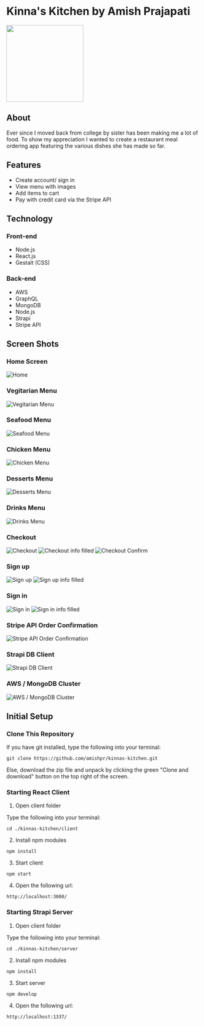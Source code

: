 # Kinna's Kitchen by Amish Prajapati
<img src="https://github.com/amishpr/kinnas-kitchen/blob/main/screenshots/kinnas-kitchen-logo.png" height="200">

## About

Ever since I moved back from college by sister has been making me a lot of food. To show my appreciation I wanted to create a restaurant meal ordering app featuring the various dishes she has made so far.

## Features

* Create account/ sign in
* View menu with images
* Add items to cart
* Pay with credit card via the Stripe API

## Technology

### Front-end

* Node.js
* React.js
* Gestalt (CSS)

### Back-end

* AWS
* GraphQL
* MongoDB
* Node.js
* Strapi
* Stripe API

## Screen Shots

### Home Screen

![Home](https://github.com/amishpr/kinnas-kitchen/blob/main/screenshots/home.png)

### Vegitarian Menu

![Vegitarian Menu](https://github.com/amishpr/kinnas-kitchen/blob/main/screenshots/veg.png)

### Seafood Menu

![Seafood Menu](https://github.com/amishpr/kinnas-kitchen/blob/main/screenshots/seafood.png)
### Chicken Menu

![Chicken Menu](https://github.com/amishpr/kinnas-kitchen/blob/main/screenshots/chicken.png)
### Desserts Menu

![Desserts Menu](https://github.com/amishpr/kinnas-kitchen/blob/main/screenshots/desserts.png)
### Drinks Menu

![Drinks Menu](https://github.com/amishpr/kinnas-kitchen/blob/main/screenshots/drinks.png)
### Checkout

![Checkout](https://github.com/amishpr/kinnas-kitchen/blob/main/screenshots/checkout.png)
![Checkout info filled](https://github.com/amishpr/kinnas-kitchen/blob/main/screenshots/checkout-2.png)
![Checkout Confirm](https://github.com/amishpr/kinnas-kitchen/blob/main/screenshots/checkout-confirm.png)

### Sign up

![Sign up](https://github.com/amishpr/kinnas-kitchen/blob/main/screenshots/signup.png)
![Sign up info filled](https://github.com/amishpr/kinnas-kitchen/blob/main/screenshots/signup-2.png)
### Sign in

![Sign in](https://github.com/amishpr/kinnas-kitchen/blob/main/screenshots/signin.png)
![Sign in info filled](https://github.com/amishpr/kinnas-kitchen/blob/main/screenshots/signin-2.png)

### Stripe API Order Confirmation

![Stripe API Order Confirmation](https://github.com/amishpr/kinnas-kitchen/blob/main/screenshots/stripe-order.png)
### Strapi DB Client

![Strapi DB Client](https://github.com/amishpr/kinnas-kitchen/blob/main/screenshots/strapi-db.png)

### AWS / MongoDB Cluster

![AWS / MongoDB Cluster](https://github.com/amishpr/kinnas-kitchen/blob/main/screenshots/mongodb-aws.png)

## Initial Setup

### Clone This Repository

If you have git installed, type the following into your terminal:

```
git clone https://github.com/amishpr/kinnas-kitchen.git
```

Else, download the zip file and unpack by clicking the green "Clone and download" button on the top right of the screen.

### Starting React Client

1. Open client folder

Type the following into your terminal:

```
cd ./kinnas-kitchen/client
```
2. Install npm modules
```
npm install
```
3. Start client
```
npm start
```
4. Open the following url:
```
http://localhost:3000/
```

### Starting Strapi Server

1. Open client folder

Type the following into your terminal:

```
cd ./kinnas-kitchen/server
```
2. Install npm modules
```
npm install
```
3. Start server
```
npm develop
```
4. Open the following url:
```
http://localhost:1337/
```
